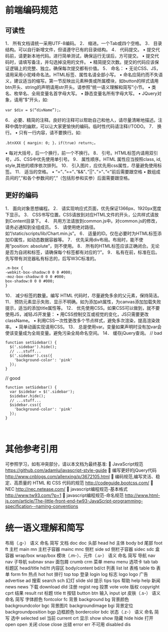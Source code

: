 # 前端编码规范
## 可读性
1．	所有文档请统一采用UTF-8编码。
2．	缩进。一个Tab或四个空格。
3．	目录结构。可以自行新增文件，但请遵守已有的目录结构。
4．	代码提交。
•	提交代码前，请更新本地代码。进行简单测试，确保运行无误后，方可提交。
•	提交代码时，请填写备注，并勾选掉没用的文件。
•	精简提交次数。提交的代码应该保证逻辑上的完整、独立。确保每次提交都有价值。
5．	命名：
•	无论CSS、JS，请用采用小驼峰命名法。HTML标签、属性名请全部小写。
•	命名应简约而不失语义，建议适当的缩写。第一节反映出元素种类或所属模块，如button的样式请用btn开头、string的声明请用str开头。请参照“统一语义理解和简写”小节。
•	类名、枚举名、全局变量名首字母大写。
•	静态变量名所有字母大写。
•	JQuery对象，请用”$”开头，如:
```
var $div = $(“divName”);。
```
6．	必要、精简的注释。良好的注释可以帮助自己和他人，请尽量清晰地描述。注释中偶尔的幽默，可以让大家更愉快的编码。临时性代码请注释//TODO。
7．	换行。
•	只有一行内容，请不要换行。如:
```
.btnXXX { margin: 0; }，if(true) return;。
```
•	每对大括号，后一个换行，前一个不换行。
8．	引号。HTML标签内请用双引号，JS、CSS中优先使用单引号。
9．	属性顺序。HTML 属性应当按照class, id, style,其他的顺序依次排列。
10．	引入图片，应优先用css属性，尽量避免使用<img>标签。
11．	适当的空格。
•	“=”、”==”、”&&”、”||”、”>”、”<”前后需要跟空格
•	数组成员间的”,”和各个参数间的”,”（包括形参和实参）后面需要跟空格。

## 更好的编码
1．	面向对象思想编程。
2．	请实现响应式页面，优先保证1366px、1920px宽度下显示。
3．	CSS书写位置。CSS请放到对应HTML文件的开头，公共样式请放到Content目录下。
4．	共用方法请放到common.js中。对common.js的修改，请务必通知到全组成员。
5．	请使用绝对路径。如“/static/scripts/lib/Chart.min.js”。
6．	适量的ID。仅在必要时为HTML标签添加ID属性，如动态数据容器等。
7．	优先采用div布局。布局时，能不使用“position: absolute”，则不使用。
8．	所有的HTML标签应该正确闭合。无论是否为自闭和标签，请确保每个标签都有对应的”/”。 
9．	私有在前，标准在后。先写带有浏览器私有标志的，后写W3C标准的。
```
.m-box {
-webkit-box-shadow:0 0 0 #000;
-moz-box-shadow:0 0 0 #000;
box-shadow:0 0 0 #000;
}
```
10．	减少标签的数量。编写 HTML 代码时，尽量避免多余的父元素，保持简洁。
11．	预防元素显示失败、显示不明确。如为<img>添加alt属性，为canvas添加加载失败提示，适当的添加title属性等。
12．	优先使用CSS。如果CSS可以做到，就不要使用JS，减轻JS开发量：
•	用CSS控制交互或视觉的变化，JS只需要更改className。
•	利用CSS一次性更改多个节点样式，避免多次渲染，提高渲染效率。
•	简单动画实现请用CSS。
13．	总是使用var。变量如果声明时没有加var会使该变量成为全局变量。避免污染全局命名空间。
14．	缓存jQuery查询。
// bad
```
function setSidebar() {
  $('.sidebar').hide();
  // ...stuff...
  $('.sidebar').css({
    'background-color': 'pink'
  });
}
```
// good
```
function setSidebar() {
  var $sidebar = $('.sidebar');
  $sidebar.hide();
  // ...stuff...
  $sidebar.css({
    'background-color': 'pink'
  });
}
```
 
# 其他参考引用
可参照学习，如有冲突部分，请以本文档为最终基准:
	JavaScript规范 https://github.com/adamlu/javascript-style-guide
	编写更好的jQuery代码 http://www.cnblogs.com/allenxing/p/3672105.html
	编码规范,编写灵活、稳定、高质量的 HTML 和 CSS 代码的规范
http://codeguide.bootcss.com/
	NEC http://nec.netease.com/
	javascript编程规范-基本格式 http://www.tw93.com/?p=1
	javascript编程规范-命名规范 
http://www.html-js.com/article/The-little-front-end-tw93-JavaScript-programming-specification--naming-conventions


# 统一语义理解和简写
布局（.g-）
语义	命名	简写
文档	doc	doc
头部	head	hd
主体	body	bd
尾部	foot	ft
主栏	main	mn
主栏子容器	mainc	mnc
侧栏	side	sd
侧栏子容器	sidec	sdc
盒容器	wrap/box	wrap/box
模块（.m-）、元件（.u-）
语义	命名	简写
导航	nav	nav
子导航	subnav	snav
面包屑	crumb	crm
菜单	menu	menu
选项卡	tab	tab
标题区	head/title	hd/tt
内容区	body/content	bd/ct
列表	list	lst
表格	table	tb
表单	form	fm
热点	hot	hot
排行	top	top
登录	login	log
标志	logo	logo
广告	advertise	ad
搜索	search	sch
幻灯	slide	sld
提示	tips	tips
帮助	help	help
新闻	news	news
下载	download	dld
注册	regist	reg
投票	vote	vote
版权	copyright	cprt
结果	result	rst
标题	title	tt
按钮	button	btn
输入	input	ipt
皮肤（.s-）
语义	命名	简写
字体颜色	fontcolor	fc
背景	background	bg
背景颜色	backgroundcolor	bgc
背景图片	backgroundimage	bgi
背景定位	backgroundposition	bgp
边框颜色	bordercolor	bdc
状态（.z-）
语义	命名	简写
选中	selected	sel
当前	current	crt
显示	show	show
隐藏	hide	hide
打开	open	open
关闭	close	close
出错	error	err
不可用	disabled	dis

